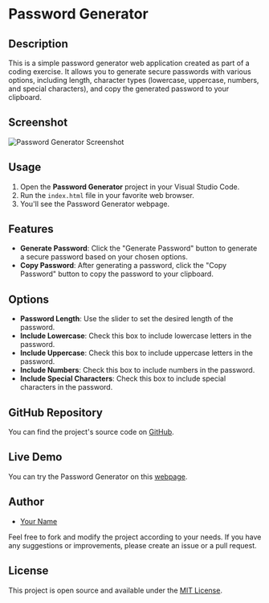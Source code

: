 # Password Generator

## Description
This is a simple password generator web application created as part of a coding exercise. It allows you to generate secure passwords with various options, including length, character types (lowercase, uppercase, numbers, and special characters), and copy the generated password to your clipboard.

## Screenshot

![Password Generator Screenshot](/screenshots/password-generator-screenshot.png)

## Usage
1. Open the **Password Generator** project in your Visual Studio Code.
2. Run the `index.html` file in your favorite web browser.
3. You'll see the Password Generator webpage.

## Features
- **Generate Password**: Click the "Generate Password" button to generate a secure password based on your chosen options.
- **Copy Password**: After generating a password, click the "Copy Password" button to copy the password to your clipboard.

## Options
- **Password Length**: Use the slider to set the desired length of the password.
- **Include Lowercase**: Check this box to include lowercase letters in the password.
- **Include Uppercase**: Check this box to include uppercase letters in the password.
- **Include Numbers**: Check this box to include numbers in the password.
- **Include Special Characters**: Check this box to include special characters in the password.

## GitHub Repository
You can find the project's source code on [GitHub](https://github.com/yourusername/password-generator).

## Live Demo
You can try the Password Generator on this [webpage](https://yourusername.github.io/password-generator/).

## Author
- [Your Name](https://github.com/yourusername)

Feel free to fork and modify the project according to your needs. If you have any suggestions or improvements, please create an issue or a pull request.

## License
This project is open source and available under the [MIT License](LICENSE).
